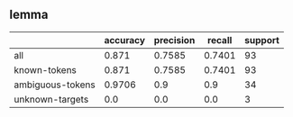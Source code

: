 
## lemma

|                  | accuracy | precision | recall | support |
|------------------|----------|-----------|--------|---------|
| all              | 0.871    | 0.7585    | 0.7401 | 93      |
| known-tokens     | 0.871    | 0.7585    | 0.7401 | 93      |
| ambiguous-tokens | 0.9706   | 0.9       | 0.9    | 34      |
| unknown-targets  | 0.0      | 0.0       | 0.0    | 3       |


